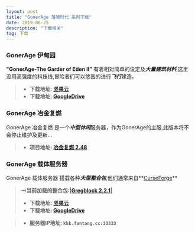 ```yaml
---
layout: post
title: "GonerAge 落魄时代 系列下载"
date: 2019-06-25
description: "下载相关"
tag: 下载
---   
```

### **GonerAge 伊甸园**
**"GonerAge-The Garder of Eden II"** 有着相对简单的设定及***大量建筑材料***,这里没用高强度的科技线,冒险者们可以悠哉的进行***飞行***建造。

>* **下载地址: [坚果云](https://www.jianguoyun.com/p/DY25RzQQqf3YBxiloI8D)**
>* **下载地址: [GoogleDrive](https://drive.google.com/file/d/1nfpzycCIk6fHCbwJTuigI7xjWjKUhUGk/view?usp=sharing)**

### **GonerAge 冶金复燃**
GonerAge 冶金复燃 是一个***中型休闲***服务器，作为GonerAge的主服,此版本将不会停止维护及更新...

>* **项目地址: [冶金复燃 2.48](https://caishangqi.github.io/2019/11/RekindleOfGold/)**

### **GonerAge 载体服务器**
GonerAge 载体服务器 搭载各种***大型整合包***,他们通常来自**[CurseForge](https://www.curseforge.com/minecraft)**

> **⇥当前加载的整合包:|[Gregblock 2.2.1](https://www.curseforge.com/minecraft/modpacks/gregblock)|**
>* **下载地址: [坚果云](https://www.jianguoyun.com/p/DZJii_MQqf3YBxiZnJAD)**
>* **下载地址: [GoogleDrive](https://drive.google.com/file/d/1sJt4eYyOcocLCsF2tMbTa62w82h6XIK4/view?usp=sharing)**

>* **服务器IP地址: `kkk.fantang.cc:33333`**
